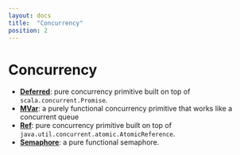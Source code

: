 ```yaml
---
layout: docs
title:  "Concurrency"
position: 2
---
```


# Concurrency

- **[Deferred](./deferred.html)**: pure concurrency primitive built on top of `scala.concurrent.Promise`.
- **[MVar](./mvar.html)**: a purely functional concurrency primitive that works like a concurrent queue
- **[Ref](./ref.html)**: pure concurrency primitive built on top of `java.util.concurrent.atomic.AtomicReference`.
- **[Semaphore](./semaphore.html)**: a pure functional semaphore.
